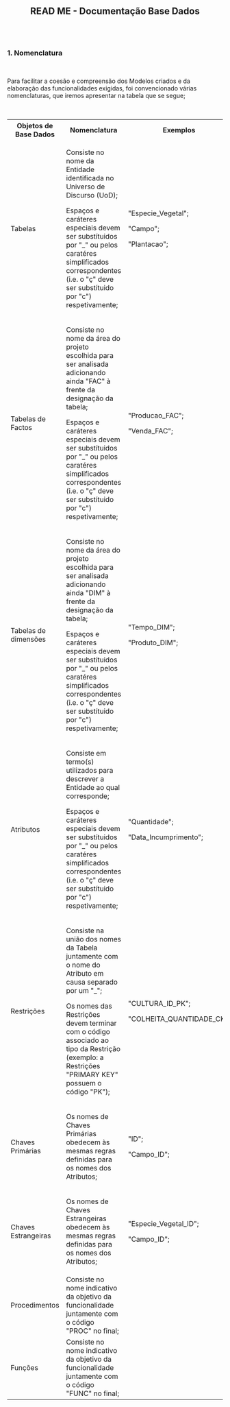 <h2 style="text-align: center"><b>READ ME - Documentação Base Dados</b></h2>
<br>
<br>

<h3><b>1. Nomenclatura</b></h3>
<br>

<p>Para facilitar a coesão e compreensão dos Modelos criados e da elaboração das funcionalidades exigidas, foi convencionado várias nomenclaturas, que iremos apresentar na tabela que se segue;</p>
<br>

<table align="center">
    <tr>
        <th>Objetos de Base Dados</th>
        <th>Nomenclatura</th>
        <th>Exemplos</th>
        <th>Exceções</th>
    </tr>
    <tr>
        <td>Tabelas</td>
        <td><p>Consiste no nome da Entidade identificada no Universo de Discurso (UoD);</p><p>Espaços e caráteres especiais devem ser substítuidos por "_" ou pelos caratéres simplificados correspondentes (i.e. o "ç" deve ser substítuido por "c") respetivamente;</p></td>
        <td><p>"Especie_Vegetal";</p><p>"Campo";</p><p>"Plantacao";</p></td>
        <td><p>Tabelas que são resultado do processo de Normalização e que não foram identificados no UoD devem ter o nome que é resultado da união das Tabelas envolventes (exemplo: "Encomenda_Especie_Vegetal");</p></td>
    </tr>
    <tr>
        <td>Tabelas de Factos</td>
        <td><p>Consiste no nome da área do projeto escolhida para ser analisada adicionando ainda "FAC" à frente da designação da tabela;</p><p>Espaços e caráteres especiais devem ser substítuidos por "_" ou pelos caratéres simplificados correspondentes (i.e. o "ç" deve ser substítuido por "c") respetivamente;</p></td>
        <td><p>"Producao_FAC";</p><p>"Venda_FAC";</p></td>
        <td><p>N/A</p></td>
    </tr>
    <tr>
        <td>Tabelas de dimensões</td>
        <td><p>Consiste no nome da área do projeto escolhida para ser analisada adicionando ainda "DIM" à frente da designação da tabela;</p><p>Espaços e caráteres especiais devem ser substítuidos por "_" ou pelos caratéres simplificados correspondentes (i.e. o "ç" deve ser substítuido por "c") respetivamente;</p></td>
        <td><p>"Tempo_DIM";</p><p>"Produto_DIM";</p></td>
        <td><p>N/A</p></td>
    </tr>
    <tr>
        <td>Atributos</td>
        <td><p>Consiste em termo(s) utilizados para descrever a Entidade ao qual corresponde;</p><p>Espaços e caráteres especiais devem ser substítuidos por "_" ou pelos caratéres simplificados correspondentes (i.e. o "ç" deve ser substítuido por "c") respetivamente;</p></td>
        <td><p>"Quantidade";</p><p>"Data_Incumprimento";</p></td>
        <td><p>Atributos que resultam de uma segunda Tabela, devem conter no início o nome da Tabela de origem separado por um "_"; </p></td>
    </tr>
    <tr>
        <td>Restrições</td>
        <td><p>Consiste na união dos nomes da Tabela juntamente com o nome do Atributo em causa separado por um "_";</p><p>Os nomes das Restrições devem terminar com o código associado ao tipo da Restrição (exemplo: a Restrições "PRIMARY KEY" possuem o código "PK");</p></td>
        <td><p>"CULTURA_ID_PK";</p><p>"COLHEITA_QUANTIDADE_CK";</p></td>
        <td><p>Restrições associadas a múltiplos Atributos em vez de conterem os nomes dos Atributos simplesmente contem "COMP";</p></td>
    </tr>
    <tr>
        <td>Chaves Primárias</td>
        <td><p>Os nomes de Chaves Primárias obedecem às mesmas regras definidas para os nomes dos Atributos;</p></td>
        <td><p>"ID";</p><p>"Campo_ID";</p></td>
        <td>N/A</td>
    </tr>
    <tr>
        <td>Chaves Estrangeiras</td>
        <td><p>Os nomes de Chaves Estrangeiras obedecem às mesmas regras definidas para os nomes dos Atributos;</p></td>
        <td><p>"Especie_Vegetal_ID";</p><p>"Campo_ID";</p></td>
        <td>N/A</td>
    </tr>
    <tr>
        <td>Procedimentos</td>
        <td>Consiste no nome indicativo da objetivo da funcionalidade juntamente com o código "PROC" no final;</td>
        <td></td>
        <td>N/A</td>
    </tr>
    <tr>
        <td>Funções</td>
        <td>Consiste no nome indicativo da objetivo da funcionalidade juntamente com o código "FUNC" no final;</td>
        <td></td>
        <td>N/A</td>
    </tr>
</table>